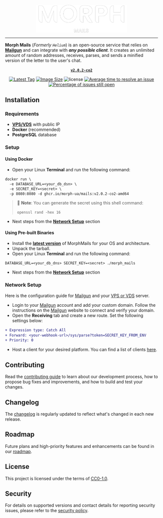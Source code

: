 <p align="center">
  <a href="https://www.decline.live/" rel="noopener" target="_blank"><img width="300" src="/docs/public/logo.svg" alt="Morph Mails Logo"></a>
</p>

<hr/>

**Morph Mails** (*Formerly `Helium`*) is an open-source service that relies on [**Mailgun**](https://mailgun.com) and can integrate with _**any possible client**_. It creates an unlimited amount of random addresses, receives, parses, and sends a minified version of the letter to the user's chat.

<div align="center">

**[`v2.0.2-co2`](https://github.com/morph-ua/MorphMails/releases/latest/)**

[![Latest Tag](https://ghcr-badge.egpl.dev/morph-ua/app/latest_tag?color=red&label=latest)](https://ghcr.io/MorphMails/app "Latest Tag")
[![Image Size](https://ghcr-badge.egpl.dev/morph-ua/app/size)](https://ghcr.io/morph-ua/app "Image Size")
![license](https://img.shields.io/github/license/morph-ua/MorphMails)
[![Average time to resolve an issue](https://isitmaintained.com/badge/resolution/morph-ua/MorphMails.svg)](https://isitmaintained.com/project/morph-ua/MorphMails 'Average time to resolve an issue')
[![Percentage of issues still open](http://isitmaintained.com/badge/open/morph-ua/MorphMails.svg)](http://isitmaintained.com/project/morph-ua/MorphMails "Percentage of issues still open")

</div>

## Installation

### Requirements

* [**VPS/VDS**](https://hetzner.com) with public IP
* **Docker** (recommended)
* **PostgreSQL** database

### Setup

#### Using Docker

* Open your Linux **Terminal** and run the following command:
```shell
docker run \
  -e DATABASE_URL=<your_db_dsn> \
  -e SECRET_KEY=<secret> \
  -p 8080:8080 -d ghcr.io/morph-ua/mails:v2.0.2-co2-amd64 
```
> 📝 **Note**: You can generate the secret using this shell command:
> ```shell
> openssl rand -hex 16
> ```
* Next steps from the [**Network Setup**](#network-setup) section

#### Using Pre-built Binaries

* Install the [**latest version**](https://github.com/morph-ua/MorphMails/releases/latest) of MorphMails for your OS and architecture.
* Unpack the tarball.
* Open your Linux **Terminal** and run the following command:
```shell
DATABASE_URL=<your_db_dns> SECRET_KEY=<secret> ./morph_mails
```
* Next steps from the [**Network Setup**](#network-setup) section


### Network Setup

Here is the configuration guide for [Mailgun](https://mailgun.com) and your [VPS or VDS](https://hetzner.com) server.

- Login to your [Mailgun](https://mailgun.com) account and add your custom domain.
  Follow the instructions on the [Mailgun](https://mailgun.com) website to connect and verify your domain.
- Open the **Receiving** tab and create a new route. Set the following settings below:

```diff
+ Expression type: Catch All
+ Forward: <your-webhook-url>/sys/parse?token=SECRET_KEY_FROM_ENV
+ Priority: 0
```

- Host a client for your desired platform. You can find a list of clients
  [here](https://github.com/morph-ua/MailClients).

## Contributing

Read the [contributing guide](/CONTRIBUTING.md) to learn about our development process,
how to propose bug fixes and improvements,
and how to build and test your changes.

## Changelog

The [changelog](https://github.com/morph-ua/MorphMails/releases) is regularly updated
to reflect what's changed in each new release.

## Roadmap

Future plans and high-priority features and enhancements can be found in our [roadmap](https://github.com/orgs/morph-ua/projects/1).

## License

This project is licensed under the terms of [CC0-1.0](/LICENSE.md).

## Security

For details on supported versions and contact details for reporting security issues, please refer to the [security policy](https://github.com/morph-ua/MorphMails/security/policy).